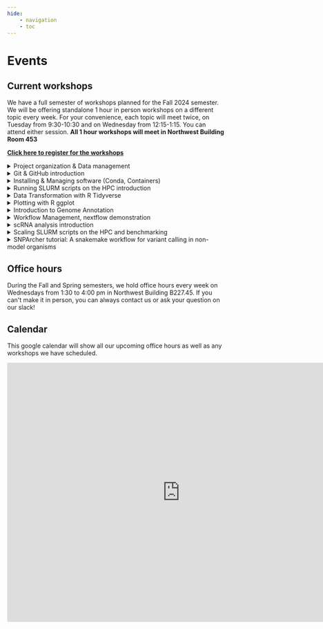 ```yaml
---
hide:
    - navigation
    - toc
---
```


# Events

## Current workshops

We have a full semester of workshops planned for the Fall 2024 semester. We will be offering standalone 1 hour in person workshops on a different topic every week. For your convenience, each topic will meet twice, on Tuesday from 9:30-10:30 and on Wednesday from 12:15-1:15. You can attend either session. **All 1 hour workshops will meet in Northwest Building Room 453**

[**Click here to register for the workshops**](https://docs.google.com/forms/d/e/1FAIpQLSf5XKLtkNBzO-ZtwCmIi5fvMSRNcdu7y8XmXdoSNxdVFYF80w/viewform?usp=sf_link) 

<details>
<summary>Project organization & Data management</summary>

- Tuesday Sept 24 9:30-10:30 AM
- Wednesday Sept 25 12:15-1:15 PM

</details>

<details>
<summary>Git & GitHub introduction</summary>

- Tuesday Oct 1 9:30-10:30 AM
- Wednesday Oct 2 12:15-1:15 PM

</details>

<details>
<summary>Installing & Managing software (Conda, Containers)</summary>

- Tuesday Oct 8 9:30-10:30 AM
- Wednesday Oct 9 12:15-1:15 PM

</details>

<details>
<summary>Running SLURM scripts on the HPC introduction</summary>

- Tuesday Oct 15 9:30-10:30 AM
- Wednesday Oct 16 12:15-1:15 PM

</details>

<details>
<summary>Data Transformation with R Tidyverse</summary>

- Tuesday Oct 22 9:30-10:30 AM
- Wednesday Oct 23 12:15-1:15 PM

</details>

<details>
<summary>Plotting with R ggplot</summary>

- Tuesday Oct 29 9:30-10:30 AM
- Wednesday Oct 30 12:15-1:15 PM

</details>

<details>
<summary>Introduction to Genome Annotation</summary>

- Tuesday Nov 5 9:30-10:30 AM
- Wednesday Nov 6 12:15-1:15 PM

</details>

<details>
<summary>Workflow Management, nextflow demonstration</summary>

- Tuesday Nov 12 9:30-10:30 AM
- Wednesday Nov 13 12:15-1:15 PM

</details>

<details>
<summary>scRNA analysis introduction</summary>

- Tuesday Nov 19 9:30-10:30 AM
- Wednesday Nov 20 12:15-1:15 PM

</details>

<details>
<summary>Scaling SLURM scripts on the HPC and benchmarking</summary>

- Tuesday Dec 3 9:30-10:30 AM
- Wednesday Dec 4 12:15-1:15 PM

</details>

<details>
<summary>SNPArcher tutorial: A snakemake workflow for variant calling in non-model organisms</summary>

- Tuesday Dec 10 9:30-10:30 AM
- Wednesday Dec 11 12:15-1:15 PM

</details>

## Office hours

During the Fall and Spring semesters, we hold office hours every week on Wednesdays from 1:30 to 4:00 pm in Northwest Building B227.45. If you can't make it in person, you can always contact us or ask your question on our slack!

## Calendar

This google calendar will show all our upcoming office hours as well as any workshops we have scheduled.

<center>
<iframe 
src="https://calendar.google.com/calendar/embed?src=c_3e2d956bb1940f61290f956a9f93bdf89237b8134433608498b1761b53996772%40group.calendar.google.com&ctz=America%2FNew_York" 
style="border: 0" 
width="800" 
height="600" 
frameborder="0" 
scrolling="no"
filter="invert(.9) saturate(0.5) hue-rotate(145deg)"
>

</iframe>
</center>
